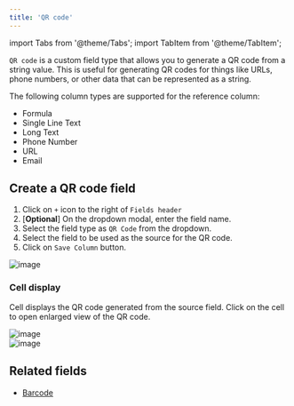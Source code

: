 ```yaml
---
title: 'QR code'
---
```

import Tabs from '@theme/Tabs';
import TabItem from '@theme/TabItem';

`QR code` is a custom field type that allows you to generate a QR code from a string value. This is useful for generating QR codes for things like URLs, phone numbers, or other data that can be represented as a string.

The following column types are supported for the reference column:
* Formula
* Single Line Text
* Long Text
* Phone Number
* URL
* Email

## Create a QR code field
1. Click on `+` icon to the right of `Fields header`
2. [**Optional**] On the dropdown modal, enter the field name.
3. Select the field type as `QR Code` from the dropdown.
4. Select the field to be used as the source for the QR code.
5. Click on `Save Column` button.

![image](/img/v2/fields/QR.png)

### Cell display
Cell displays the QR code generated from the source field. Click on the cell to open enlarged view of the QR code.

![image](/img/v2/fields/qr-cell-display.png)  
![image](/img/v2/fields/qr-expand.png)  

## Related fields
- [Barcode](050.barcode.md)